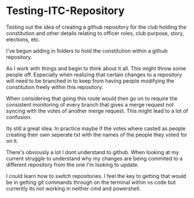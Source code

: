 # Testing-ITC-Repository
Testing out the idea of creating a github repository for the club holding the constitution and other details relating to officer roles, club purpose, story, elections, etc.


I've begun adding in folders to hold the constitution within a github repository.

As I work with things and begin to think about it all. This might throw some people off. Especially when realizing that certain changes to a repository will need to be branched in to keep from having people modifying the constitution freely within this repository. 

When considering that going this route would then go on to require the consistent monitoring of every branch that gives a merge request not syncing with the votes of another merge request. This might lead to a lot of confusion. 

Its still a great idea. In practice maybe if the votes where casted as people creating their own seperate txt with the names of the people they voted for on it. 

There's obviously a lot I dont understand to github. When looking at my current struggle to understand why my changes are being commited to a different repository from the one I'm looking to update.

I could learn how to switch repositories. I feel the key to getting that would be in getting git commands through on the terminal within vs code but currently its not working in neither cmd and powershell.

